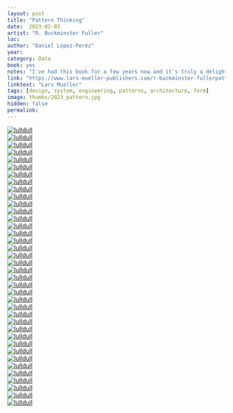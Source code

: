 ```yaml
---
layout: post
title: "Pattern Thinking"
date:  2023-02-03
artist: "R. Buckminster Fuller"
loc: 
author: "Daniel López-Peréz"
year: 
category: Data
book: yes
notes: "I've had this book for a few years now and it's truly a delight to hold in your hand. The weight, the layer of varnish pattern on the cover, the way it opens flat – wish all books were bound this way – and that's just the book's tangibility. The content is so thoughtfully designed with well-executed typography and of course the well-known subject matter of Fuller."
link: "https://www.lars-mueller-publishers.com/r-buckminster-fullerpattern-thinking"
linktext: "Lars Mueller"
tags: [design, system, engineering, patterns, architecture, form]
image: thumbs/2023_pattern.jpg
hidden: false
permalink:
---
```





<div class="post_image">
	<a href="{{ site.baseurl }}/images/posts/2023_pattern/001.jpg" target="_blank">
	<img src="{{ site.baseurl }}/images/posts/2023_pattern/001.jpg" alt="lulldull"></a>
</div>

<div class="post_image">
	<a href="{{ site.baseurl }}/images/posts/2023_pattern/002.jpg" target="_blank">
	<img src="{{ site.baseurl }}/images/posts/2023_pattern/002.jpg" alt="lulldull"></a>
</div>

<div class="post_image">
	<a href="{{ site.baseurl }}/images/posts/2023_pattern/003.jpg" target="_blank">
	<img src="{{ site.baseurl }}/images/posts/2023_pattern/003.jpg" alt="lulldull"></a>
</div>

<div class="post_image">
	<a href="{{ site.baseurl }}/images/posts/2023_pattern/004.jpg" target="_blank">
	<img src="{{ site.baseurl }}/images/posts/2023_pattern/004.jpg" alt="lulldull"></a>
</div>

<div class="post_image">
	<a href="{{ site.baseurl }}/images/posts/2023_pattern/005.jpg" target="_blank">
	<img src="{{ site.baseurl }}/images/posts/2023_pattern/005.jpg" alt="lulldull"></a>
</div>

<div class="post_image">
	<a href="{{ site.baseurl }}/images/posts/2023_pattern/006.jpg" target="_blank">
	<img src="{{ site.baseurl }}/images/posts/2023_pattern/006.jpg" alt="lulldull"></a>
</div>

<div class="post_image">
	<a href="{{ site.baseurl }}/images/posts/2023_pattern/007.jpg" target="_blank">
	<img src="{{ site.baseurl }}/images/posts/2023_pattern/007.jpg" alt="lulldull"></a>
</div>


<div class="post_image">
	<a href="{{ site.baseurl }}/images/posts/2023_pattern/008.jpg" target="_blank">
	<img src="{{ site.baseurl }}/images/posts/2023_pattern/008.jpg" alt="lulldull"></a>
</div>

<div class="post_image">
	<a href="{{ site.baseurl }}/images/posts/2023_pattern/009.jpg" target="_blank">
	<img src="{{ site.baseurl }}/images/posts/2023_pattern/009.jpg" alt="lulldull"></a>
</div>

<div class="post_image">
	<a href="{{ site.baseurl }}/images/posts/2023_pattern/010.jpg" target="_blank">
	<img src="{{ site.baseurl }}/images/posts/2023_pattern/010.jpg" alt="lulldull"></a>
</div>


<div class="post_image">
	<a href="{{ site.baseurl }}/images/posts/2023_pattern/011.jpg" target="_blank">
	<img src="{{ site.baseurl }}/images/posts/2023_pattern/011.jpg" alt="lulldull"></a>
</div>


<div class="post_image">
	<a href="{{ site.baseurl }}/images/posts/2023_pattern/012.jpg" target="_blank">
	<img src="{{ site.baseurl }}/images/posts/2023_pattern/012.jpg" alt="lulldull"></a>
</div>


<div class="post_image">
	<a href="{{ site.baseurl }}/images/posts/2023_pattern/013.jpg" target="_blank">
	<img src="{{ site.baseurl }}/images/posts/2023_pattern/013.jpg" alt="lulldull"></a>
</div>


<div class="post_image">
	<a href="{{ site.baseurl }}/images/posts/2023_pattern/014.jpg" target="_blank">
	<img src="{{ site.baseurl }}/images/posts/2023_pattern/014.jpg" alt="lulldull"></a>
</div>


<div class="post_image">
	<a href="{{ site.baseurl }}/images/posts/2023_pattern/015.jpg" target="_blank">
	<img src="{{ site.baseurl }}/images/posts/2023_pattern/015.jpg" alt="lulldull"></a>
</div>

<div class="post_image">
	<a href="{{ site.baseurl }}/images/posts/2023_pattern/016.jpg" target="_blank">
	<img src="{{ site.baseurl }}/images/posts/2023_pattern/016.jpg" alt="lulldull"></a>
</div>

<div class="post_image">
	<a href="{{ site.baseurl }}/images/posts/2023_pattern/017.jpg" target="_blank">
	<img src="{{ site.baseurl }}/images/posts/2023_pattern/017.jpg" alt="lulldull"></a>
</div>

<div class="post_image">
	<a href="{{ site.baseurl }}/images/posts/2023_pattern/018.jpg" target="_blank">
	<img src="{{ site.baseurl }}/images/posts/2023_pattern/018.jpg" alt="lulldull"></a>
</div>

<div class="post_image">
	<a href="{{ site.baseurl }}/images/posts/2023_pattern/019.jpg" target="_blank">
	<img src="{{ site.baseurl }}/images/posts/2023_pattern/019.jpg" alt="lulldull"></a>
</div>

<div class="post_image">
	<a href="{{ site.baseurl }}/images/posts/2023_pattern/020.jpg" target="_blank">
	<img src="{{ site.baseurl }}/images/posts/2023_pattern/020.jpg" alt="lulldull"></a>
</div>

<div class="post_image">
	<a href="{{ site.baseurl }}/images/posts/2023_pattern/021.jpg" target="_blank">
	<img src="{{ site.baseurl }}/images/posts/2023_pattern/021.jpg" alt="lulldull"></a>
</div>

<div class="post_image">
	<a href="{{ site.baseurl }}/images/posts/2023_pattern/022.jpg" target="_blank">
	<img src="{{ site.baseurl }}/images/posts/2023_pattern/022.jpg" alt="lulldull"></a>
</div>

<div class="post_image">
	<a href="{{ site.baseurl }}/images/posts/2023_pattern/023.jpg" target="_blank">
	<img src="{{ site.baseurl }}/images/posts/2023_pattern/023.jpg" alt="lulldull"></a>
</div>

<div class="post_image">
	<a href="{{ site.baseurl }}/images/posts/2023_pattern/024.jpg" target="_blank">
	<img src="{{ site.baseurl }}/images/posts/2023_pattern/024.jpg" alt="lulldull"></a>
</div>

<div class="post_image">
	<a href="{{ site.baseurl }}/images/posts/2023_pattern/025.jpg" target="_blank">
	<img src="{{ site.baseurl }}/images/posts/2023_pattern/025.jpg" alt="lulldull"></a>
</div>

<div class="post_image">
	<a href="{{ site.baseurl }}/images/posts/2023_pattern/026.jpg" target="_blank">
	<img src="{{ site.baseurl }}/images/posts/2023_pattern/026.jpg" alt="lulldull"></a>
</div>

<div class="post_image">
	<a href="{{ site.baseurl }}/images/posts/2023_pattern/027.jpg" target="_blank">
	<img src="{{ site.baseurl }}/images/posts/2023_pattern/027.jpg" alt="lulldull"></a>
</div>

<div class="post_image">
	<a href="{{ site.baseurl }}/images/posts/2023_pattern/028.jpg" target="_blank">
	<img src="{{ site.baseurl }}/images/posts/2023_pattern/028.jpg" alt="lulldull"></a>
</div>

<div class="post_image">
	<a href="{{ site.baseurl }}/images/posts/2023_pattern/029.jpg" target="_blank">
	<img src="{{ site.baseurl }}/images/posts/2023_pattern/029.jpg" alt="lulldull"></a>
</div>

<div class="post_image">
	<a href="{{ site.baseurl }}/images/posts/2023_pattern/030.jpg" target="_blank">
	<img src="{{ site.baseurl }}/images/posts/2023_pattern/030.jpg" alt="lulldull"></a>
</div>

<div class="post_image">
	<a href="{{ site.baseurl }}/images/posts/2023_pattern/031.jpg" target="_blank">
	<img src="{{ site.baseurl }}/images/posts/2023_pattern/031.jpg" alt="lulldull"></a>
</div>

<div class="post_image">
	<a href="{{ site.baseurl }}/images/posts/2023_pattern/032.jpg" target="_blank">
	<img src="{{ site.baseurl }}/images/posts/2023_pattern/032.jpg" alt="lulldull"></a>
</div>

<div class="post_image">
	<a href="{{ site.baseurl }}/images/posts/2023_pattern/033.jpg" target="_blank">
	<img src="{{ site.baseurl }}/images/posts/2023_pattern/033.jpg" alt="lulldull"></a>
</div>

<div class="post_image">
	<a href="{{ site.baseurl }}/images/posts/2023_pattern/034.jpg" target="_blank">
	<img src="{{ site.baseurl }}/images/posts/2023_pattern/034.jpg" alt="lulldull"></a>
</div>

<div class="post_image">
	<a href="{{ site.baseurl }}/images/posts/2023_pattern/035.jpg" target="_blank">
	<img src="{{ site.baseurl }}/images/posts/2023_pattern/035.jpg" alt="lulldull"></a>
</div>

<div class="post_image">
	<a href="{{ site.baseurl }}/images/posts/2023_pattern/036.jpg" target="_blank">
	<img src="{{ site.baseurl }}/images/posts/2023_pattern/036.jpg" alt="lulldull"></a>
</div>

<div class="post_image">
	<a href="{{ site.baseurl }}/images/posts/2023_pattern/037.jpg" target="_blank">
	<img src="{{ site.baseurl }}/images/posts/2023_pattern/037.jpg" alt="lulldull"></a>
</div>

<div class="post_image">
	<a href="{{ site.baseurl }}/images/posts/2023_pattern/038.jpg" target="_blank">
	<img src="{{ site.baseurl }}/images/posts/2023_pattern/038.jpg" alt="lulldull"></a>
</div>

